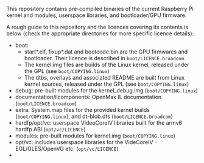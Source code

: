 This repository contains pre-compiled binaries of the current Raspberry Pi 
kernel and modules, userspace libraries, and bootloader/GPU firmware.

A rough guide to this repository and the licences covering its contents is 
below (check the appropriate directories for more specific licence details):

* boot:
    * start*.elf, fixup*.dat and bootcode.bin are the GPU firmwares and
    bootloader. Their licence is described in `boot/LICENCE.broadcom`.
    * The kernel.img files are builds of the Linux kernel, released under the GPL
    (see `boot/COPYING.linux`)
    * The dtbs, overlays and associated README are built from Linux kernel
    sources, released under the GPL (see `boot/COPYING.linux`)
* debug: pre-built modules for the kernel_debug.img (`boot/COPYING.linux`)
* documentation/ilcomponents: OpenMax IL documentation (`boot/LICENCE.broadcom`)
* extra: System.map files for the provided kernel builds (`boot/COPYING.linux`),
  and dt-blob.dts (`boot/LICENCE.broadcom`)
* hardfp/opt/vc: userspace VideoCoreIV libraries built for the armv6 hardfp ABI
  (`opt/vc/LICENCE`)
* modules: pre-built modules for kernel.img (`boot/COPYING.linux`)
* opt/vc: includes userspace libraries for the VideCoreIV - EGL/GLES/OpenVG 
  etc. (`opt/vc/LICENCE`)
*
